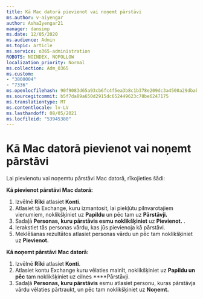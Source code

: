 ```yaml
---
title: Kā Mac datorā pievienot vai noņemt pārstāvi
ms.author: v-aiyengar
author: AshaIyengar21
manager: dansimp
ms.date: 12/05/2020
ms.audience: Admin
ms.topic: article
ms.service: o365-administration
ROBOTS: NOINDEX, NOFOLLOW
localization_priority: Normal
ms.collection: Adm_O365
ms.custom:
- "3800004"
- "7336"
ms.openlocfilehash: 90f9083d65a93cb6fc4f5ea3b8c1b378e209dc3a4500a29dbab04ef958ea93c7
ms.sourcegitcommit: b5f7da89a650d2915dc652449623c78be6247175
ms.translationtype: MT
ms.contentlocale: lv-LV
ms.lasthandoff: 08/05/2021
ms.locfileid: "53945380"
---
```

# <a name="how-to-add-or-remove-a-delegate-in-mac"></a>Kā Mac datorā pievienot vai noņemt pārstāvi

Lai pievienotu vai noņemtu pārstāvi Mac datorā, rīkojieties šādi:

**Kā pievienot pārstāvi Mac datorā:**

1. Izvēlnē **Rīki** atlasiet **Konti**.
1. Atlasiet tā Exchange, kuru izmantosit, lai piekļūtu pilnvarotajiem vienumiem, noklikšķiniet uz **Papildu** un pēc tam uz **Pārstāvji.**
1. Sadaļā **Personas, kuru pārstāvis esmu noklikšķiniet** uz **Pievienot.** .
1. Ierakstiet tās personas vārdu, kas jūs pievienoja kā pārstāvi.
1. Meklēšanas rezultātos atlasiet personas vārdu un pēc tam noklikšķiniet uz **Pievienot.**
 
**Kā noņemt pārstāvi Mac datorā:**

1. Izvēlnē **Rīki** atlasiet **Konti**.
1. Atlasiet kontu Exchange kuru vēlaties mainīt, noklikšķiniet uz **Papildu un pēc** tam noklikšķiniet uz cilnes ****Pārstāvji.
1. Sadaļā **Personas, kuru pārstāvis** esmu atlasiet personu, kuras pārstāvja vārdu vēlaties pārtraukt, un pēc tam noklikšķiniet uz **Noņemt.**
